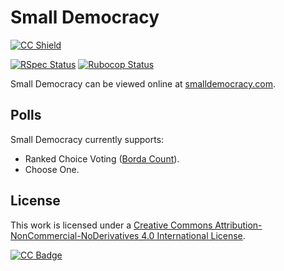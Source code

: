 # Small Democracy

[![CC Shield][cc-by-nc-nd-shield]][cc-by-nc-nd]

[![RSpec Status][rspec-badge]][rspec-yml]  [![Rubocop Status][rubocop-badge]][rubocop-yml]

Small Democracy can be viewed online at [smalldemocracy.com](https://SmallDemocracy.com).

## Polls

Small Democracy currently supports:

- Ranked Choice Voting ([Borda Count][borda-count]).
- Choose One.

## License

This work is licensed under a
[Creative Commons Attribution-NonCommercial-NoDerivatives 4.0 International License][cc-by-nc-nd].

[![CC Badge][cc-by-nc-nd-badge]][cc-by-nc-nd]

<!-- Badge Shortcuts -->
[rspec-badge]: https://github.com/jubishop/smalldemocracy/workflows/RSpec/badge.svg
[rspec-yml]: https://github.com/jubishop/smalldemocracy/actions/workflows/rspec.yml
[rubocop-badge]: https://github.com/jubishop/smalldemocracy/workflows/Rubocop/badge.svg
[rubocop-yml]: https://github.com/jubishop/smalldemocracy/actions/workflows/rubocop.yml
[cc-by-nc-nd]: http://creativecommons.org/licenses/by-nc-nd/4.0/
[cc-by-nc-nd-badge]: https://licensebuttons.net/l/by-nc-nd/4.0/88x31.png
[cc-by-nc-nd-shield]: https://img.shields.io/badge/License-CC%20BY--NC--ND%204.0-lightgrey.svg

<!-- Poll Info Shortcuts -->
[borda-count]: https://en.wikipedia.org/wiki/Borda_count
